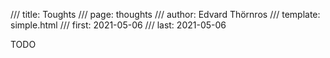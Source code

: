/// title: Toughts
/// page: thoughts
/// author: Edvard Thörnros
/// template: simple.html
/// first: 2021-05-06
/// last: 2021-05-06

TODO
